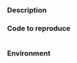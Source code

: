### Description

<!-- Explain the problem, what you did, what went wrong and what you expected to happen -->


### Code to reproduce

<!-- Include a maximum of details -->

```python

```

### Environment

<!-- Paste below the OS, relevant version numbers, etc -->

```


```

